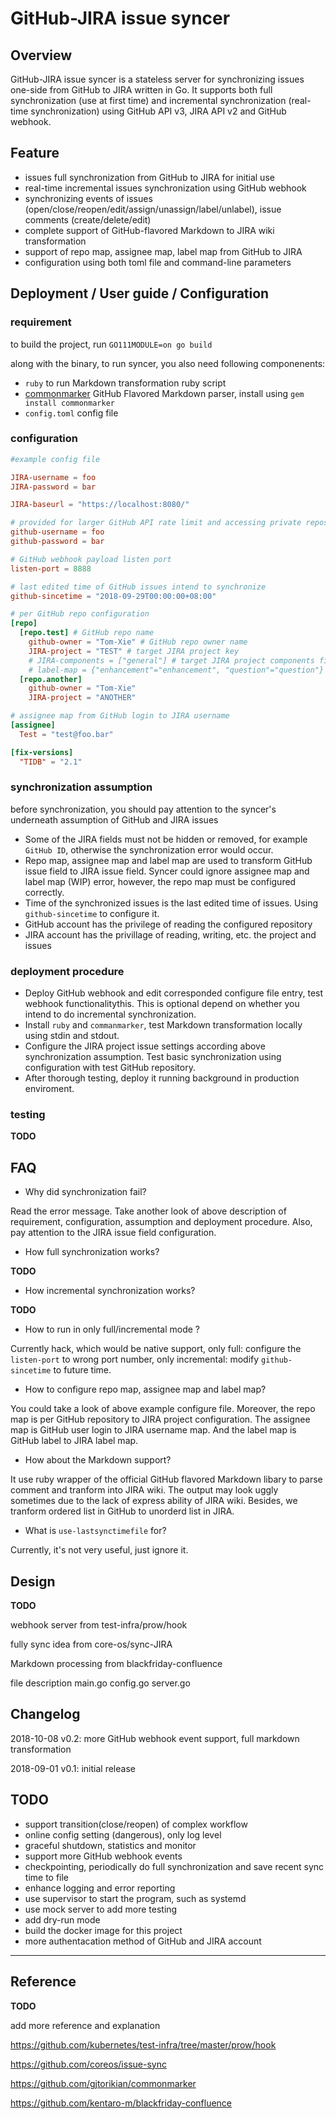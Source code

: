 # GitHub-JIRA issue syncer

## Overview

GitHub-JIRA issue syncer is a stateless server for synchronizing issues one-side from GitHub to JIRA written in Go. It supports both full synchronization (use at first time) and incremental synchronization (real-time synchronization) using GitHub API v3, JIRA API v2 and GitHub webhook.

## Feature

- issues full synchronization from GitHub to JIRA for initial use
- real-time incremental issues synchronization using GitHub webhook
- synchronizing events of issues (open/close/reopen/edit/assign/unassign/label/unlabel), issue comments (create/delete/edit)
- complete support of GitHub-flavored Markdown to JIRA wiki transformation
- support of  repo map, assignee map, label map from GitHub to JIRA
- configuration using both toml file and command-line parameters

## Deployment / User guide / Configuration

### requirement

to build the project, run `GO111MODULE=on go build`

along with the binary, to run syncer, you also need following componenents:

- `ruby` to run Markdown transformation ruby script
- [commonmarker](https://github.com/gjtorikian/commonmarker) GitHub Flavored Markdown parser, install using `gem install commonmarker`
- `config.toml` config file

### configuration

``` toml
#example config file

JIRA-username = foo
JIRA-password = bar

JIRA-baseurl = "https://localhost:8080/"

# provided for larger GitHub API rate limit and accessing private repository, optional
github-username = foo
github-password = bar

# GitHub webhook payload listen port
listen-port = 8888

# last edited time of GitHub issues intend to synchronize
github-sincetime = "2018-09-29T00:00:00+08:00"

# per GitHub repo configuration
[repo]
  [repo.test] # GitHub repo name
    github-owner = "Tom-Xie" # GitHub repo owner name
    JIRA-project = "TEST" # target JIRA project key
    # JIRA-components = ["general"] # target JIRA project components field, optinal
    # label-map = {"enhancement"="enhancement", "question"="question"} # target JIRA project label field, optional
  [repo.another]
    github-owner = "Tom-Xie"
    JIRA-project = "ANOTHER"

# assignee map from GitHub login to JIRA username
[assignee]
  Test = "test@foo.bar"

[fix-versions]
  "TIDB" = "2.1"

```

### synchronization assumption

before synchronization, you should pay attention to the syncer's underneath assumption of GitHub and JIRA issues

- Some of the JIRA fields must not be hidden or removed, for example `GitHub ID`, otherwise the synchronization error would occur.
- Repo map, assignee map and label map are used to transform GitHub issue field to JIRA issue field. Syncer could ignore assignee map and label map (WIP) error, however, the repo map must be configured correctly.
- Time of the synchronized issues is the last edited time of issues. Using `github-sincetime` to configure it.
- GitHub account has the privilege of reading the configured repository
- JIRA account has the privillage of reading, writing, etc. the project and issues

### deployment procedure

- Deploy GitHub webhook and edit corresponded configure file entry, test webhook functionalitythis. This is optional depend on whether you intend to do incremental synchronization.
- Install `ruby` and `commanmarker`, test Markdown transformation locally using stdin and stdout.
- Configure the JIRA project issue settings according above synchronization assumption. Test basic synchronization using configuration with test GitHub repository.
- After thorough testing, deploy it running background in production enviroment.

### testing

**TODO**

## FAQ

- Why did synchronization fail?

Read the error message. Take another look of above description of requirement, configuration, assumption and deployment procedure. Also, pay attention to the JIRA issue field configuration.

- How full synchronization works?

**TODO**

- How incremental synchronization works?

**TODO**

- How to run in only full/incremental mode ?

Currently hack, which would be native support, only full: configure the `listen-port` to wrong port number, only incremental: modify `github-sincetime` to future time.

- How to configure repo map, assignee map and label map?

You could take a look of above example configure file. Moreover, the repo map is per GitHub repository to JIRA project configuration. The assignee map is GitHub user login to JIRA username map. And the label map is GitHub label to JIRA label map.

- How about the Markdown support?

It use ruby wrapper of the official GitHub flavored Markdown libary to parse comment and tranform into JIRA wiki. The output may look uggly sometimes due to the lack of express ability of JIRA wiki. Besides, we tranform ordered list in GitHub to unorderd list in JIRA.

- What is `use-lastsynctimefile` for?

Currently, it's not very useful, just ignore it.

## Design

**TODO**

webhook server from test-infra/prow/hook

fully sync idea from core-os/sync-JIRA

Markdown processing from blackfriday-confluence

file description
main.go
config.go
server.go

## Changelog

2018-10-08 v0.2: more GitHub webhook event support, full markdown transformation

2018-09-01 v0.1: initial release

## TODO

- support transition(close/reopen) of complex workflow
- online config setting (dangerous), only log level
- graceful shutdown, statistics and monitor
- support more GitHub webhook events
- checkpointing, periodically do full synchronization and save recent sync time to file
- enhance logging and error reporting
- use supervisor to start the program, such as systemd
- use mock server to add more testing
- add dry-run mode
- build the docker image for this project
- more authentacation method of GitHub and JIRA account

---

## Reference

**TODO**

add more reference and explanation

>
<https://github.com/kubernetes/test-infra/tree/master/prow/hook>

<https://github.com/coreos/issue-sync>

<https://github.com/gjtorikian/commonmarker>

<https://github.com/kentaro-m/blackfriday-confluence>